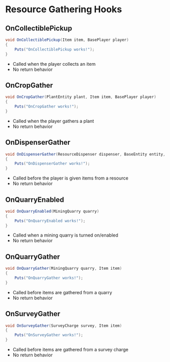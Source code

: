 # Resource Gathering Hooks

## OnCollectiblePickup

``` csharp
void OnCollectiblePickup(Item item, BasePlayer player)
{
    Puts("OnCollectiblePickup works!");
}
```

 * Called when the player collects an item
 * No return behavior

## OnCropGather

``` csharp
void OnCropGather(PlantEntity plant, Item item, BasePlayer player)
{
    Puts("OnCropGather works!");
}
```

 * Called when the player gathers a plant
 * No return behavior

## OnDispenserGather

``` csharp
void OnDispenserGather(ResourceDispenser dispenser, BaseEntity entity, Item item)
{
    Puts("OnDispenserGather works!");
}
```

 * Called before the player is given items from a resource
 * No return behavior

## OnQuarryEnabled

``` csharp
void OnQuarryEnabled(MiningQuarry quarry)
{
    Puts("OnQuarryEnabled works!");
}
```

 * Called when a mining quarry is turned on/enabled
 * No return behavior

## OnQuarryGather

``` csharp
void OnQuarryGather(MiningQuarry quarry, Item item)
{
    Puts("OnQuarryGather works!");
}
```

 * Called before items are gathered from a quarry
 * No return behavior

## OnSurveyGather

``` csharp
void OnSurveyGather(SurveyCharge survey, Item item)
{
    Puts("OnSurveyGather works!");
}
```

 * Called before items are gathered from a survey charge
 * No return behavior
